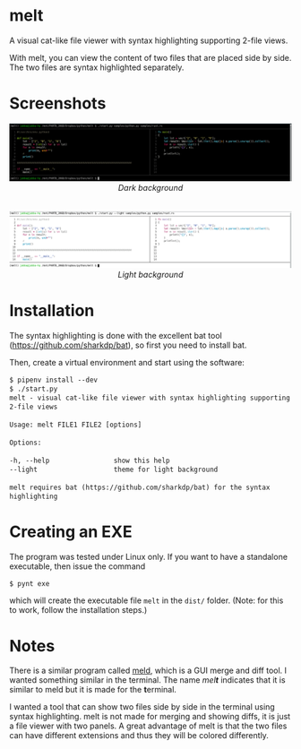 melt
====

A visual cat-like file viewer with syntax highlighting supporting 2-file views.

With melt, you can view the content of two files
that are placed side by side. The two files are
syntax highlighted separately.

Screenshots
===========

<div align="center">
  <img src="assets/dark.png" alt="dark background"><br>
  <i>Dark background</i>
</div>

<br>
<br>

<div align="center">
  <img src="assets/light.png" alt="light background"><br>
  <i>Light background</i>
</div>

Installation
============

The syntax highlighting is done with the excellent bat tool
(https://github.com/sharkdp/bat), so first you need to install bat.

Then, create a virtual environment and start using the
software:

```
$ pipenv install --dev
$ ./start.py
melt - visual cat-like file viewer with syntax highlighting supporting 2-file views

Usage: melt FILE1 FILE2 [options]

Options:

-h, --help                show this help
--light                   theme for light background

melt requires bat (https://github.com/sharkdp/bat) for the syntax highlighting
```

Creating an EXE
===============

The program was tested under Linux only. If you want to
have a standalone executable, then issue the command

    $ pynt exe

which will create the executable file `melt` in the
`dist/` folder. (Note: for this to work, follow the installation steps.)

Notes
=====

There is a similar program called [meld](https://meldmerge.org/),
which is a GUI merge and diff tool. I wanted something similar in
the terminal.
The name <i>mel**t**</i> indicates that it is
similar to meld but it is made for the **t**erminal.

I wanted a tool that can show two files side by side in
the terminal using syntax highlighting. melt is not
made for merging and showing diffs, it is just a file
viewer with two panels. A great advantage of melt is that
the two files can have different extensions and thus
they will be colored differently.
